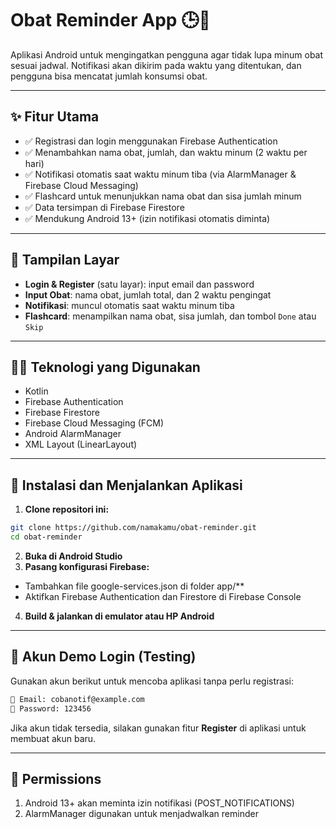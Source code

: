 # Obat Reminder App 🕒💊

Aplikasi Android untuk mengingatkan pengguna agar tidak lupa minum obat sesuai jadwal. Notifikasi akan dikirim pada waktu yang ditentukan, dan pengguna bisa mencatat jumlah konsumsi obat.

---

## ✨ Fitur Utama

- ✅ Registrasi dan login menggunakan Firebase Authentication
- ✅ Menambahkan nama obat, jumlah, dan waktu minum (2 waktu per hari)
- ✅ Notifikasi otomatis saat waktu minum tiba (via AlarmManager & Firebase Cloud Messaging)
- ✅ Flashcard untuk menunjukkan nama obat dan sisa jumlah minum
- ✅ Data tersimpan di Firebase Firestore
- ✅ Mendukung Android 13+ (izin notifikasi otomatis diminta)

---

## 📱 Tampilan Layar

- **Login & Register** (satu layar): input email dan password
- **Input Obat**: nama obat, jumlah total, dan 2 waktu pengingat
- **Notifikasi**: muncul otomatis saat waktu minum tiba
- **Flashcard**: menampilkan nama obat, sisa jumlah, dan tombol `Done` atau `Skip`

---

## 🧑‍💻 Teknologi yang Digunakan

- Kotlin
- Firebase Authentication
- Firebase Firestore
- Firebase Cloud Messaging (FCM)
- Android AlarmManager
- XML Layout (LinearLayout)

---

## 🚀 Instalasi dan Menjalankan Aplikasi

1. **Clone repositori ini:**
```bash
git clone https://github.com/namakamu/obat-reminder.git
cd obat-reminder
```
2. **Buka di Android Studio**
3. **Pasang konfigurasi Firebase:**
- Tambahkan file google-services.json di folder app/**
- Aktifkan Firebase Authentication dan Firestore di Firebase Console
4. **Build & jalankan di emulator atau HP Android**

---

## 🔐 Akun Demo Login (Testing)

Gunakan akun berikut untuk mencoba aplikasi tanpa perlu registrasi:
```markdown
📧 Email: cobanotif@example.com
🔑 Password: 123456
```
Jika akun tidak tersedia, silakan gunakan fitur **Register** di aplikasi untuk membuat akun baru.

---

## 🔐 Permissions

1. Android 13+ akan meminta izin notifikasi (POST_NOTIFICATIONS)
2. AlarmManager digunakan untuk menjadwalkan reminder

